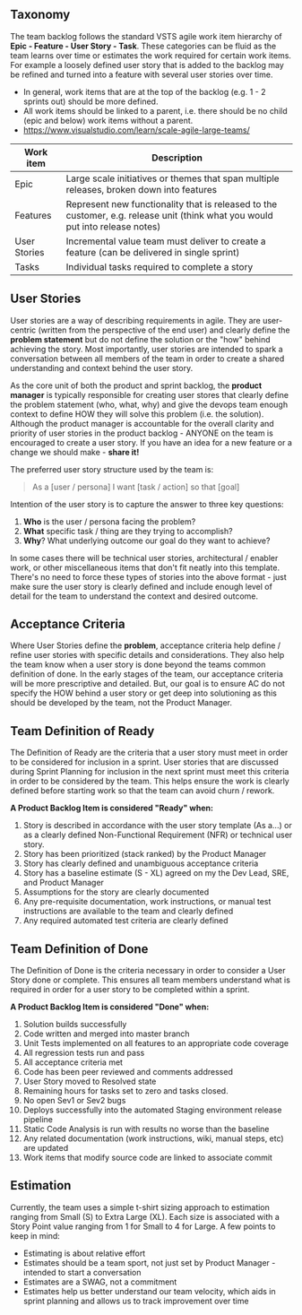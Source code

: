 ## Taxonomy
The team backlog follows the standard VSTS agile work item hierarchy of **Epic - Feature - User Story - Task**.  These categories can be fluid as the team learns over time or estimates the work required for certain work items.  For example a loosely defined user story that is added to the backlog may be refined and turned into a feature with several user stories over time.
- In general, work items that are at the top of the backlog (e.g. 1 - 2 sprints out) should be more defined.
- All work items should be linked to a parent, i.e. there should be no child (epic and below) work items without a parent.
- https://www.visualstudio.com/learn/scale-agile-large-teams/

|Work item|Description|
|---|---|
|Epic | Large scale initiatives or themes that span multiple releases, broken down into features|
|Features | Represent new functionality that is released to the customer, e.g. release unit (think what you would put into release notes)
|User Stories | Incremental value team must deliver to create a feature (can be delivered in single sprint)
|Tasks | Individual tasks required to complete a story|

## User Stories
User stories are a way of describing requirements in agile.  They are user-centric (written from the perspective of the end user) and clearly define the **problem statement** but do not define the solution or the "how" behind achieving the story.  Most importantly, user stories are intended to spark a conversation between all members of the team in order to create a shared understanding and context behind the user story.

As the core unit of both the product and sprint backlog, the **product manager** is typically responsible for creating user stores that clearly define the problem statement (who, what, why) and give the devops team enough context to define HOW they will solve this problem (i.e. the solution).  Although the product manager is accountable for the overall clarity and priority of user stories in the product backlog - ANYONE on the team is encouraged to create a user story.  If you have an idea for a new feature or a change we should make - **share it!**

The preferred user story structure used by the team is:

>As a [user / persona]
>I want [task / action]
>so that [goal]

Intention of the user story is to capture the answer to three key questions:
1. **Who** is the user / persona facing the problem?
2. **What** specific task / thing are they trying to accomplish?
3. **Why**? What underlying outcome our goal do they want to achieve?

In some cases there will be technical user stories, architectural / enabler work, or other miscellaneous items that don't fit neatly into this template.  There's no need to force these types of stories into the above format - just make sure the user story is clearly defined and include enough level of detail for the team to understand the context and desired outcome.

## Acceptance Criteria
Where User Stories define the **problem**, acceptance criteria help define / refine user stories with specific details and considerations.  They also help the team know when a user story is done beyond the teams common definition of done.  In the early stages of the team, our acceptance criteria will be more prescriptive and detailed.  But, our goal is to ensure AC do not specify the HOW behind a user story or get deep into solutioning as this should be developed by the team, not the Product Manager.

## Team Definition of Ready
The Definition of Ready are the criteria that a user story must meet in order to be considered for inclusion in a sprint.  User stories that are discussed during Sprint Planning for inclusion in the next sprint must meet this criteria in order to be considered by the team.  This helps ensure the work is clearly defined before starting work so that the team can avoid churn / rework.

**A Product Backlog Item is considered "Ready" when:**
1. Story is described in accordance with the user story template (As a...) or as a clearly defined Non-Functional Requirement (NFR) or technical user story.
2. Story has been prioritized (stack ranked) by the Product Manager
3. Story has clearly defined and unambiguous acceptance criteria
4. Story has a baseline estimate (S - XL) agreed on my the Dev Lead, SRE, and Product Manager
5. Assumptions for the story are clearly documented
6. Any pre-requisite documentation, work instructions, or manual test instructions are available to the team and clearly defined
7. Any required automated test criteria are clearly defined

## Team Definition of Done
The Definition of Done is the criteria necessary in order to consider a User Story done or complete.  This ensures all team members understand what is required in order for a user story to be completed within a sprint.

**A Product Backlog Item is considered "Done" when:**
1. Solution builds successfully
2. Code written and merged into master branch 
3. Unit Tests implemented on all features to an appropriate code coverage 
4. All regression tests run and pass 
5. All acceptance criteria met 
6. Code has been peer reviewed and comments addressed
7. User Story moved to Resolved state 
8. Remaining hours for tasks set to zero and tasks closed. 
9. No open Sev1 or Sev2 bugs 
10. Deploys successfully into the automated Staging environment release pipeline
11. Static Code Analysis is run with results no worse than the baseline
12. Any related documentation (work instructions, wiki, manual steps, etc) are updated
13. Work items that modify source code are linked to associate commit

## Estimation
Currently, the team uses a simple t-shirt sizing approach to estimation ranging from Small (S) to Extra Large (XL).  Each size is associated with a Story Point value ranging from 1 for Small to 4 for Large.  A few points to keep in mind:
- Estimating is about relative effort
- Estimates should be a team sport, not just set by Product Manager - intended to start a conversation
- Estimates are a SWAG, not a commitment  
- Estimates help us better understand our team velocity, which aids in sprint planning and allows us to track improvement over time


